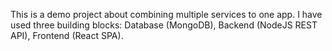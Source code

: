 This is a demo project about combining multiple services to one app.
I have used three building blocks: Database (MongoDB), Backend (NodeJS REST API), Frontend (React SPA).


